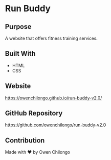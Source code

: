 # Run Buddy

## Purpose
A website that offers fitness training services.

## Built With
* HTML
* CSS

## Website
https://owenchilongo.github.io/run-buddy-v2.0/

## GitHub Repository
https://github.com/owenchilongo/run-buddy-v2.0

## Contribution
Made with ❤️ by Owen Chilongo
